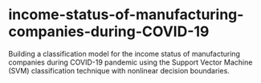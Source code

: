 # income-status-of-manufacturing-companies-during-COVID-19
Building a classification model for the income status of manufacturing companies during COVID-19 pandemic using the Support Vector Machine (SVM) classification technique with nonlinear decision boundaries.
